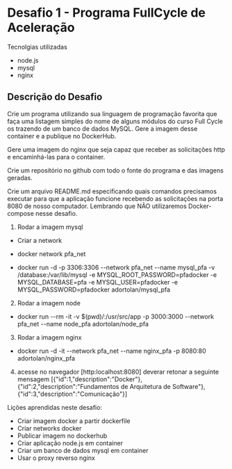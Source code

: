 # Desafio 1 - Programa FullCycle de Aceleração

Tecnolgias utilizadas
 - node.js
 - mysql
 - nginx

## Descrição do Desafio
Crie um programa utilizando sua linguagem de programação favorita que faça uma listagem simples do nome de alguns módulos do curso Full Cycle os trazendo de um banco de dados MySQL. Gere a imagem desse container e a publique no DockerHub.

Gere uma imagem do nginx que seja capaz que receber as solicitações http e encaminhá-las para o container.

Crie um repositório no github com todo o fonte do programa e das imagens geradas.

Crie um arquivo README.md especificando quais comandos precisamos executar para que a aplicação funcione recebendo as solicitações na porta 8080 de nosso computador. Lembrando que NÃO utilizaremos Docker-compose nesse desafio.


1. Rodar a imagem mysql
- Criar a network
- docker network pfa_net

- docker run -d -p 3306:3306 --network pfa_net --name mysql_pfa -v /database:/var/lib/mysql -e MYSQL_ROOT_PASSWORD=pfadocker -e MYSQL_DATABASE=pfa -e MYSQL_USER=pfadocker -e MYSQL_PASSWORD=pfadocker adortolan/mysql_pfa

2. Rodar a imagem node
- docker run --rm -it -v $(pwd)/:/usr/src/app -p 3000:3000 --network pfa_net --name node_pfa  adortolan/node_pfa

3. Rodar a imagem nginx
- docker run -d -it --network pfa_net --name nginx_pfa -p 8080:80 adortolan/nginx_pfa


4. acesse no navegador [http:localhost:8080]
deverar retonar a seguinte mensagem 
[{"id":1,"description":"Docker"},{"id":2,"description":"Fundamentos de Arquitetura de Software"},{"id":3,"description":"Comunicação"}]

Lições aprendidas neste desafio:
- Criar imagem docker a partir dockerfile
- Criar networks docker
- Publicar imagem no dockerhub
- Criar aplicação node.js em container
- Criar um banco de dados mysql em container
- Usar o proxy reverso nginx
